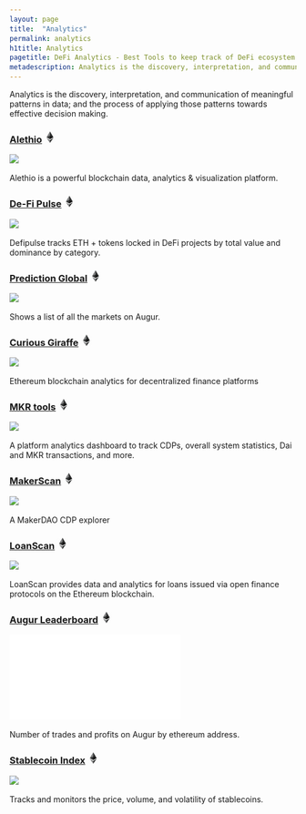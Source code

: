 ```yaml
---
layout: page
title:  "Analytics"
permalink: analytics
h1title: Analytics
pagetitle: DeFi Analytics - Best Tools to keep track of DeFi ecosystem    
metadescription: Analytics is the discovery, interpretation, and communication of meaningful patterns in data; and the process of applying those patterns towards effective decision making.
---
```

Analytics is the discovery, interpretation, and communication of meaningful patterns in data; and the process of applying those patterns towards effective decision making.

### [Alethio](https://aleth.io/) ![](/images/ether.png)

![](//image.thum.io/get/width/500/crop/600/https://aleth.io/)

Alethio is a powerful blockchain data, analytics & visualization platform.

### [De-Fi Pulse](https://defipulse.com/) ![](/images/ether.png)

![](//image.thum.io/get/width/500/crop/600/https://defipulse.com/)

Defipulse tracks ETH + tokens locked in DeFi projects by total value and dominance by category.

### [Prediction Global](https://predictions.global) ![](/images/ether.png)

![](//image.thum.io/get/width/500/crop/600/https://predictions.global)

Shows a list of all the markets on Augur.

### [Curious Giraffe](https://www.curiousgiraffe.io/augur/) ![](/images/ether.png)

![](//image.thum.io/get/width/500/crop/600/https://www.curiousgiraffe.io/augur/)

Ethereum blockchain analytics for decentralized finance platforms

### [MKR tools](https://mkr.tools/) ![](/images/ether.png)

![](//image.thum.io/get/width/500/crop/600/https://mkr.tools/)

A platform analytics dashboard to track CDPs, overall system statistics, Dai and MKR transactions, and more.

### [MakerScan](https://makerscan.io/) ![](/images/ether.png)

![](//image.thum.io/get/width/500/crop/600/https://makerscan.io/)

A MakerDAO CDP explorer

### [LoanScan](https://loanscan.io/) ![](/images/ether.png)

![](//image.thum.io/get/width/500/crop/600/https://loanscan.io/)

LoanScan provides data and analytics for loans issued via open finance protocols on the Ethereum blockchain.

### [Augur Leaderboard](https://mikemcdonald.github.io/augur/leaderboard.html) ![](/images/ether.png)

![](//image.thum.io/get/width/500/crop/600/https://mikemcdonald.github.io/augur/leaderboard.html)

Number of trades and profits on Augur by ethereum address.

### [Stablecoin Index](https://stablecoinindex.com/) ![](/images/ether.png)

![](//image.thum.io/get/width/500/crop/600/https://stablecoinindex.com/)

Tracks and monitors the price, volume, and volatility of stablecoins.
